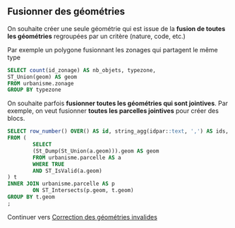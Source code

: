 ## Fusionner des géométries

On souhaite créer une seule géométrie qui est issue de la **fusion de toutes les géométries** regroupées par un critère (nature, code, etc.)

Par exemple un polygone fusionnant les zonages qui partagent le même type

```sql
SELECT count(id_zonage) AS nb_objets, typezone,
ST_Union(geom) AS geom
FROM urbanisme.zonage
GROUP BY typezone
```

On souhaite parfois **fusionner toutes les géométries qui sont jointives**.
Par exemple, on veut fusionner **toutes les parcelles jointives** pour créer des blocs.

```sql
SELECT row_number() OVER() AS id, string_agg(idpar::text, ',') AS ids, t.geom
FROM (
        SELECT
        (St_Dump(St_Union(a.geom))).geom AS geom
        FROM urbanisme.parcelle AS a
        WHERE TRUE
        AND ST_IsValid(a.geom)
) t
INNER JOIN urbanisme.parcelle AS p
        ON ST_Intersects(p.geom, t.geom)
GROUP BY t.geom
;
```

Continuer vers [Correction des géométries invalides](./validate_geometries.md)
